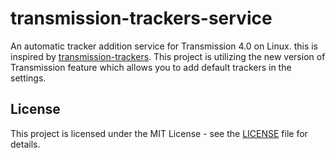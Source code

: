# transmission-trackers-service
An automatic tracker addition service for Transmission 4.0 on Linux. this is inspired by [transmission-trackers](https://github.com/blind-oracle/transmission-trackers). This project is utilizing the new version of Transmission feature which allows you to add default trackers in the settings.

## License

This project is licensed under the MIT License - see the [LICENSE](LICENSE) file for details.

